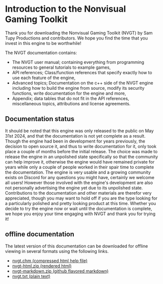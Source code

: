 # Introduction to the Nonvisual Gaming Toolkit
Thank you for downloading the Nonvisual Gaming Toolkit (NVGT) by Sam Tupy Productions and contributors. We hope you find the time that you invest in this engine to be worthwhile!

The NVGT documentation contains:
* The NVGT user manual; containing everything from programming resources to general tutorials to example games,
* API references; Class/function references that specify exactly how to use each feature of the engine,
* Advanced topics; Documentation on the c++ side of the NVGT engine including how to build the engine from source, modify its security functions, write documentation for the engine and more,
* Appendix; data tables that do not fit in the API references, miscellaneous topics, attributions and license agreements.

## Documentation status
It should be noted that this engine was only released to the public on May 31st 2024, and that the documentation is not yet complete as a result. Though the engine had been in development for years previously, the decision to open source it, and thus to write documentation for it, only took place a couple of months before the initial release. The choice was made to release the engine in an unpolished state specifically so that the community can help improve it, otherwise the engine would have remained private for years while only a couple of people worked in their spair time to complete the documentation. The engine is very usable and a growing community exists on Discord for any questions you might have, certainly we welcome all users! However those involved with the engine's development are also not personally advertising the engine yet due to its unpolished state. Contributions to the documentation and other materials are therefor very appreciated, though you may want to hold off if you are the type looking for a particularly polished and pretty looking product at this time. Whether you decide to try the engine now or wait until the documentation is complete, we hope you enjoy your time engaging with NVGT and thank you for trying it!

## offline documentation
The latest version of this documentation can be downloaded for offline viewing in several formats using the following links.
* [nvgt.chm (compressed html help file)](https://nvgt.gg/docs/nvgt.chm)
* [nvgt-html.zip (rendered html)](https://nvgt.gg/docs/nvgt-html.zip)
* [nvgt-markdown.zip (github flavored markdown)](https://nvgt.gg/docs/nvgt-markdown.zip)
* [nvgt.txt (plain text)](https://nvgt.gg/docs/nvgt.txt)
